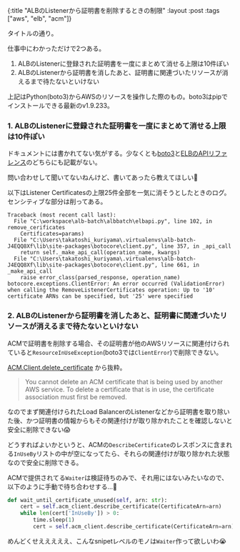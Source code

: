 {:title "ALBのListenerから証明書を削除するときの制限"
 :layout :post
 :tags  ["aws", "elb", "acm"]}

タイトルの通り。

仕事中にわかっただけで2つある。

1. ALBのListenerに登録された証明書を一度にまとめて消せる上限は10件ぽい
2. ALBのListenerから証明書を消したあと、証明書に関連づいたリソースが消えるまで待たないといけない

上記はPython(boto3)からAWSのリソースを操作した際のもの。boto3はpipでインストールできる最新のv1.9.233。

### 1. ALBのListenerに登録された証明書を一度にまとめて消せる上限は10件ぽい

ドキュメントには書かれてない気がする。少なくとも[boto3](https://boto3.amazonaws.com/v1/documentation/api/latest/reference/services/elbv2.html#ElasticLoadBalancingv2.Client.remove_listener_certificates)と[ELBのAPIリファレンス](https://docs.aws.amazon.com/elasticloadbalancing/latest/APIReference/API_RemoveListenerCertificates.html)のどちらにも記載がない。

問い合わせして聞いてないねんけど、書いてあったら教えてほしい🤔

以下はListener Certificatesの上限25件全部を一気に消そうとしたときのログ。センシティブな部分は削ってある。

```log
Traceback (most recent call last):
  File "C:\workspace\alb-batch\albbatch\elbapi.py", line 102, in remove_cerificates
    Certificates=params)
  File "C:\Users\takatoshi_kuriyama\.virtualenvs\alb-batch-J4EQQ8Xf\lib\site-packages\botocore\client.py", line 357, in _api_call
    return self._make_api_call(operation_name, kwargs)
  File "C:\Users\takatoshi_kuriyama\.virtualenvs\alb-batch-J4EQQ8Xf\lib\site-packages\botocore\client.py", line 661, in _make_api_call
    raise error_class(parsed_response, operation_name)
botocore.exceptions.ClientError: An error occurred (ValidationError) when calling the RemoveListenerCertificates operation: Up to '10' certificate ARNs can be specified, but '25' were specified
```

### 2. ALBのListenerから証明書を消したあと、証明書に関連づいたリソースが消えるまで待たないといけない

ACMで証明書を削除する場合、その証明書が他のAWSリソースに関連付けられていると`ResourceInUseException`(boto3では`ClientError`)で削除できない。

[ACM.Client.delete_certificate](https://boto3.amazonaws.com/v1/documentation/api/latest/reference/services/acm.html#ACM.Client.delete_certificate) から抜粋。

> You cannot delete an ACM certificate that is being used by another AWS service. To delete a certificate that is in use, the certificate association must first be removed.

なのでまず関連付けられたLoad BalancerのListenerなどから証明書を取り除いた後、かつ証明書の情報からもその関連付けが取り除かれたことを確認しないと安全に削除できない😱

どうすればよいかというと、ACMの`DescribeCertificate`のレスポンスに含まれる`InUseBy`リストの中が空になってたら、それらの関連付けが取り除かれた状態なので安全に削除できる。

ACMで提供されてる`Waiter`は検証待ちのみで、それ用にはないみたいなので、以下のように手動で待ち合わせする...🤔

```python
def wait_until_certificate_unused(self, arn: str):
    cert = self.acm_client.describe_certificate(CertificateArn=arn)
    while len(cert['InUseBy']) > 0:
        time.sleep(1)
        cert = self.acm_client.describe_certificate(CertificateArn=arn)
```

めんどくせえええええ、こんなsnipetレベルのモノは`Waiter`作って欲しいわ😭
